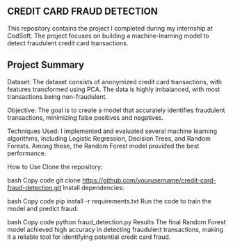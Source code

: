 CREDIT CARD FRAUD DETECTION
---------------------------------------------------------------------------------------------------------------------------------------------------------------------------------------------------
This repository contains the project I completed during my internship at CodSoft. The project focuses on building a machine-learning model to detect fraudulent credit card transactions.

Project Summary
---------------------------------------------------------------------------------------------------------------------------------------------------------------------------------------------------
Dataset: The dataset consists of anonymized credit card transactions, with features transformed using PCA. The data is highly imbalanced, with most transactions being non-fraudulent.

Objective: The goal is to create a model that accurately identifies fraudulent transactions, minimizing false positives and negatives.

Techniques Used: I implemented and evaluated several machine learning algorithms, including Logistic Regression, Decision Trees, and Random Forests. Among these, the Random Forest model provided the best performance.

How to Use
Clone the repository:

bash
Copy code
git clone https://github.com/yourusername/credit-card-fraud-detection.git
Install dependencies:

bash
Copy code
pip install -r requirements.txt
Run the code to train the model and predict fraud:

bash
Copy code
python fraud_detection.py
Results
The final Random Forest model achieved high accuracy in detecting fraudulent transactions, making it a reliable tool for identifying potential credit card fraud.

